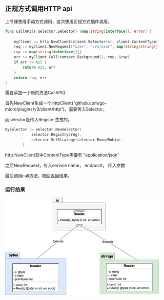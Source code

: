 ## 正规方式调用HTTP api
上节课使用手动方式调用，这次使用正规方式插件调用。

```go
func CallAPI(s selector.Selector) (map[string]interface{}, error) {

	myClient := http.NewClient(client.Selector(s), client.ContentType("application/json"))
	req := myClient.NewRequest("user", "/v1/user", map[string]string{})
	rsp := map[string]interface{}{}
	err := myClient.Call(context.Background(), req, &rsp)
	if err != nil {
		return nil, err
	}
	return rsp, err
}
```
需要添加一个新的方法CallAPI()

首先NewClient生成一个HttpClient("github.com/go-micro/plugins/v3/client/http")，需要传入Selector。

而selector是传入Register生成的。
```go
mySelector := selector.NewSelector(
			selector.Registry(reg),
			selector.SetStrategy(selector.RoundRobin),
		)
```

http.NewClient其中ContentType需要有 "application/json"

之后NewRequest，传入service name， endpoint， 传入参数

最后调用call方法，取回返回结果。

### 运行结果
![img_10.png](img_10_1.png)
